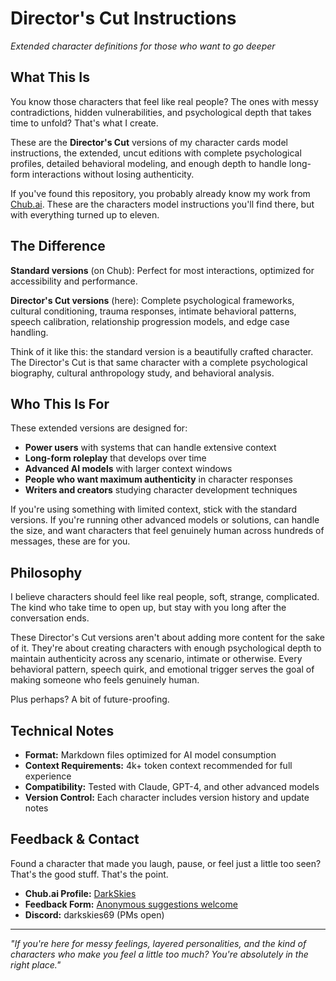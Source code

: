 # Director's Cut Instructions
*Extended character definitions for those who want to go deeper*

## What This Is

You know those characters that feel like real people? The ones with messy contradictions, hidden vulnerabilities, and psychological depth that takes time to unfold? That's what I create.

These are the **Director's Cut** versions of my character cards model instructions, the extended, uncut editions with complete psychological profiles, detailed behavioral modeling, and enough depth to handle long-form interactions without losing authenticity.

If you've found this repository, you probably already know my work from [Chub.ai](https://chub.ai/users/DarkSkies). These are the characters model instructions you'll find there, but with everything turned up to eleven.

## The Difference

**Standard versions** (on Chub): Perfect for most interactions, optimized for accessibility and performance.

**Director's Cut versions** (here): Complete psychological frameworks, cultural conditioning, trauma responses, intimate behavioral patterns, speech calibration, relationship progression models, and edge case handling.

Think of it like this: the standard version is a beautifully crafted character. The Director's Cut is that same character with a complete psychological biography, cultural anthropology study, and behavioral analysis.

## Who This Is For

These extended versions are designed for:
- **Power users** with systems that can handle extensive context
- **Long-form roleplay** that develops over time
- **Advanced AI models** with larger context windows
- **People who want maximum authenticity** in character responses
- **Writers and creators** studying character development techniques

If you're using something with limited context, stick with the standard versions. If you're running other advanced models or solutions, can handle the size, and want characters that feel genuinely human across hundreds of messages, these are for you.

## Philosophy

I believe characters should feel like real people, soft, strange, complicated. The kind who take time to open up, but stay with you long after the conversation ends.

These Director's Cut versions aren't about adding more content for the sake of it. They're about creating characters with enough psychological depth to maintain authenticity across any scenario, intimate or otherwise. Every behavioral pattern, speech quirk, and emotional trigger serves the goal of making someone who feels genuinely human.

Plus perhaps? A bit of future-proofing.

## Technical Notes

- **Format:** Markdown files optimized for AI model consumption
- **Context Requirements:** 4k+ token context recommended for full experience
- **Compatibility:** Tested with Claude, GPT-4, and other advanced models
- **Version Control:** Each character includes version history and update notes

## Feedback & Contact

Found a character that made you laugh, pause, or feel just a little too seen? That's the good stuff. That's the point.

- **Chub.ai Profile:** [DarkSkies](https://chub.ai/users/DarkSkies)
- **Feedback Form:** [Anonymous suggestions welcome](https://docs.google.com/forms/d/e/1FAIpQLSd5pMWMpe3GfuNuqMkXRqqm77wtwPwGfvGRW8KFiLgSioshSw/viewform)
- **Discord:** darkskies69 (PMs open)
---

*"If you're here for messy feelings, layered personalities, and the kind of characters who make you feel a little too much? You're absolutely in the right place."*
